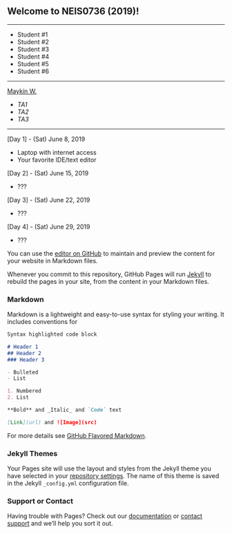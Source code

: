 ## Welcome to NEIS0736 (2019)!

---

* Student #1
* Student #2
* Student #3
* Student #4
* Student #5
* Student #6

---

[Maykin W.](https://gitlab.com/NEIS0736/2019/wikis/Maykin-Warasart)
* *TA1*
* *TA2*
* *TA3*

---

[Day 1] - (Sat) June 8, 2019
*  Laptop with internet access
*  Your favorite IDE/text editor

[Day 2] - (Sat) June 15, 2019
*  ???

[Day 3] - (Sat) June 22, 2019
*  ???

[Day 4] - (Sat) June 29, 2019
*  ???


You can use the [editor on GitHub](https://github.com/NEIS0736/NEIS0736.github.io/edit/master/README.md) to maintain and preview the content for your website in Markdown files.

Whenever you commit to this repository, GitHub Pages will run [Jekyll](https://jekyllrb.com/) to rebuild the pages in your site, from the content in your Markdown files.

### Markdown

Markdown is a lightweight and easy-to-use syntax for styling your writing. It includes conventions for

```markdown
Syntax highlighted code block

# Header 1
## Header 2
### Header 3

- Bulleted
- List

1. Numbered
2. List

**Bold** and _Italic_ and `Code` text

[Link](url) and ![Image](src)
```

For more details see [GitHub Flavored Markdown](https://guides.github.com/features/mastering-markdown/).

### Jekyll Themes

Your Pages site will use the layout and styles from the Jekyll theme you have selected in your [repository settings](https://github.com/NEIS0736/NEIS0736.github.io/settings). The name of this theme is saved in the Jekyll `_config.yml` configuration file.

### Support or Contact

Having trouble with Pages? Check out our [documentation](https://help.github.com/categories/github-pages-basics/) or [contact support](https://github.com/contact) and we’ll help you sort it out.
